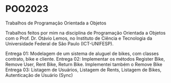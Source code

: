 # POO2023
Trabalhos de Programação Orientada a Objetos

Trabalhos feitos por mim na disciplina de Programação Orientada a Objetos com o Prof. Dr. Otávio Lemos, no Instituto de Ciência e Tecnologia da Universidade Federal de São Paulo (ICT-UNIFESP).

Entrega 01: Modelagem de um sistema de aluguel de bikes, com classes contrato, bike e cliente.
Entrega 02: Implementar os métodos Register Bike, Remove User, Rent Bike, Return Bike. Implementei também o Remove Bike
Entrega 03: Listagem de Usuários, Listagem de Rents, Listagem de Bikes, Autenticação de Usuário (Sync)
